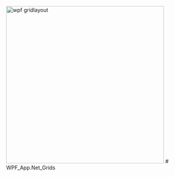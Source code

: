 <img width="425" alt="wpf gridlayout" src="https://user-images.githubusercontent.com/99679997/204586263-8b137921-2915-4d07-9ea7-8351723b7bac.png">
# WPF_App.Net_Grids
